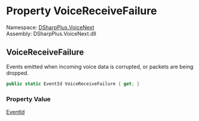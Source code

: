 # Property VoiceReceiveFailure

Namespace: [DSharpPlus.VoiceNext](DSharpPlus.VoiceNext.md)  
Assembly: DSharpPlus.VoiceNext.dll

## <a id="DSharpPlus_VoiceNext_VoiceNextEvents_VoiceReceiveFailure"></a>VoiceReceiveFailure

Events emitted when incoming voice data is corrupted, or packets are being dropped.

```csharp
public static EventId VoiceReceiveFailure { get; }
```

### Property Value

[EventId](https://learn.microsoft.com/dotnet/api/microsoft.extensions.logging.eventid)

